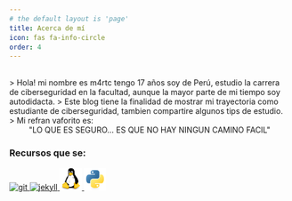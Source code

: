 ```yaml
---
# the default layout is 'page'
title: Acerca de mí
icon: fas fa-info-circle
order: 4
---
```

<br/>
> Hola! mi nombre es m4rtc tengo 17 años soy de Perú, estudio la carrera de ciberseguridad en la facultad, aunque la mayor parte de mi tiempo soy autodidacta.
> Este blog tiene la finalidad de mostrar mi trayectoria como estudiante de ciberseguridad, tambien compartire algunos tips de estudio.
> Mi refran vaforito es:

<center>"LO QUE ES SEGURO... ES QUE NO HAY NINGUN CAMINO FACIL"</center>


<h3 align="left">Recursos que se:</h3>
<p align="left"> <a href="" target="_blank" rel="noreferrer"> </a>  <a href="https://git-scm.com/" target="_blank" rel="noreferrer"> <img src="https://www.vectorlogo.zone/logos/git-scm/git-scm-icon.svg" alt="git" width="40" height="40"/> </a> <a href="https://jekyllrb.com/" target="_blank" rel="noreferrer"> <img src="https://www.vectorlogo.zone/logos/jekyllrb/jekyllrb-icon.svg" alt="jekyll" width="40" height="40"/> </a> <a href="https://www.linux.org/" target="_blank" rel="noreferrer"> <img src="https://raw.githubusercontent.com/devicons/devicon/master/icons/linux/linux-original.svg" alt="linux" width="40" height="40"/> </a> <a href="https://www.python.org" target="_blank" rel="noreferrer"> <img src="https://raw.githubusercontent.com/devicons/devicon/master/icons/python/python-original.svg" alt="python" width="40" height="40"/></a></p>

